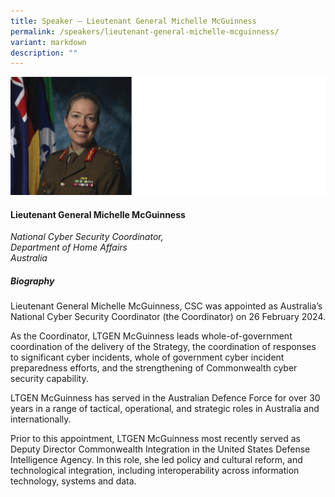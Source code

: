 ```yaml
---
title: Speaker – Lieutenant General Michelle McGuinness
permalink: /speakers/lieutenant-general-michelle-mcguinness/
variant: markdown
description: ""
---
```

![](/images/2025%20speakers/MICHELLE_McGUINNESS.png)
#### **Lieutenant General Michelle McGuinness**

*National Cyber Security Coordinator, <br>Department of Home Affairs<br>Australia*

##### **Biography**
Lieutenant General Michelle McGuinness, CSC was appointed as Australia’s National Cyber Security Coordinator (the Coordinator) on 26 February 2024.

As the Coordinator, LTGEN McGuinness leads whole-of-government coordination of the delivery of the Strategy, the coordination of responses to significant cyber incidents, whole of government cyber incident preparedness efforts, and the strengthening of Commonwealth cyber security capability.

LTGEN McGuinness has served in the Australian Defence Force for over 30 years in a range of tactical, operational, and strategic roles in Australia and internationally.

Prior to this appointment, LTGEN McGuinness most recently served as Deputy Director Commonwealth Integration in the United States Defense Intelligence Agency. In this role, she led policy and cultural reform, and technological integration, including interoperability across information technology, systems and data.